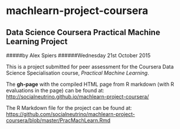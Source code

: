 # machlearn-project-coursera
## Data Science Coursera Practical Machine Learning Project

#####by Alex Spiers
######Wednesday 21st October 2015

This is a project submitted for peer assessment for the Coursera Data Science Specialisation course, *Practical Machine Learning*.

The **gh-page** with the compiled HTML page from R markdown (with R evaluations in the page) can be found at:
<http://socialneutrino.github.io/machlearn-project-coursera/>

The R Markdown file for the project can be found at:
<https://github.com/socialneutrino/machlearn-project-coursera/blob/master/PracMachLearn.Rmd>
